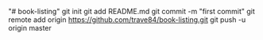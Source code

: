 "# book-listing"  git init git add README.md git commit -m "first commit" git remote add origin https://github.com/trave84/book-listing.git git push -u origin master
